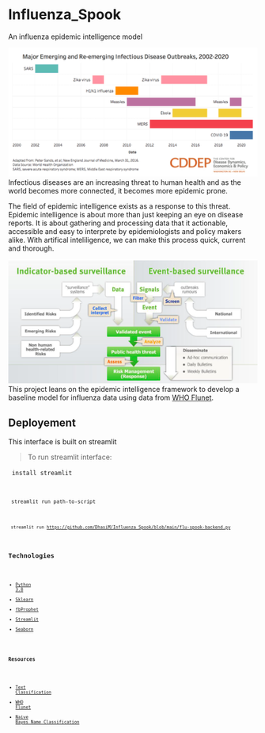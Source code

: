 # Influenza_Spook
An influenza epidemic intelligence model

![img](https://github.com/DhasiM/Influenza_Spook/blob/main/images/epidemcis.png)
Infectious diseases are an increasing threat to human health and as the world becomes more connected, it becomes more epidemic prone. 

The field of epidemic intelligence exists as a response to this threat. Epidemic intelligence is about more than just keeping an eye on disease reports. It is about gathering and processing data that it actionable, accessible and easy to interprete by epidemiologists and policy makers alike. With artifical inteliligence, we can make this process quick, current and thorough.

![img](https://github.com/DhasiM/Influenza_Spook/blob/main/images/epidemic_int.png)
This project leans on the epidemic intelligence framework to develop a baseline model for influenza data using data from [WHO Flunet](https://apps.who.int/flumart/Default?ReportNo=12). 

## Deployement

This interface is built on streamlit

> To run streamlit interface:

<code> install streamlit

<code> streamlit run path-to-script

<code> streamlit run https://github.com/DhasiM/Influenza_Spook/blob/main/flu-spook-backend.py 


## Technologies
* [Python 3.8](https://www.python.org/downloads/release/python-380/)
* [Sklearn](https://scikit-learn.org)
* [fbProphet](https://facebook.github.io/prophet/docs/quick_start.html)
* [Streamlit](https://streamlit.io/)
* [Seaborn](https://seaborn.pydata.org/generated/seaborn.heatmap.html)

### Resources
* [Text Classification](https://towardsdatascience.com/text-classification-with-nlp-tf-idf-vs-word2vec-vs-bert-41ff868d1794)
* [WHO Flunet](https://apps.who.int/flumart/Default?ReportNo=12)
* [Naive Bayes Name Classification](https://towardsdatascience.com/name-classification-with-naive-bayes-7c5e1415788a)
